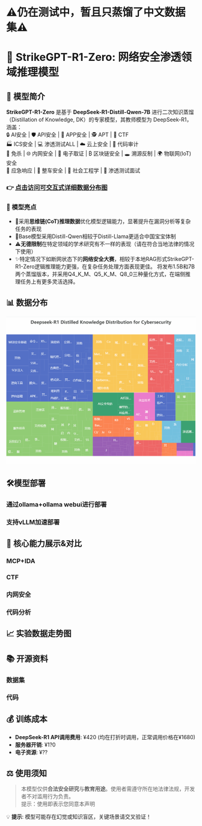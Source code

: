 
# ⚠仍在测试中，暂且只蒸馏了中文数据集⚠ 

# 🤖 StrikeGPT-R1-Zero: 网络安全渗透领域推理模型 

## 🚀 模型简介  
**StrikeGPT-R1-Zero** 是基于 **DeepSeek-R1-Distill-Qwen-7B** 进行二次知识蒸馏（Distillation of Knowledge, DK）的专家模型，其教师模型为 DeepSeek-R1，涵盖：  
🔒 AI安全 | 🛡️ API安全 | 📱 APP安全 | 🕵️ APT | 🚩 CTF  
🏭 ICS安全 | 💻 渗透测试ALL | ☁️ 云上安全 | 📜 代码审计  
🦠 免杀 | 🌐 内网安全 | 💾 电子取证 | ₿ 区块链安全 | 🕳️ 溯源反制 | 🌍 物联网(IoT)安全<br>
🚨 应急响应 | 🚗 整车安全 | 👥 社会工程学 | 💼 渗透测试面试 
### 👉 [点击访问可交互式详细数据分布图](https://bouquets-ai.github.io/StrikeGPT-R1-Zero/WEB)  
### 🌟 模型亮点
- 🧩采用**思维链(CoT)推理数据**优化模型逻辑能力，显著提升在漏洞分析等复杂任务的表现
- 💪Base模型采用Distill-Qwen相较于Distill-Llama更适合中国宝宝体制
- ⚠️**无德限制**在特定领域的学术研究有不一样的表现（请在符合当地法律的情况下使用）
- ✨特定情况下如断网状态下的**网络安全大赛**，相较于本地RAG形式StrikeGPT-R1-Zero逻辑推理能力更强，在复杂任务处理方面表现更佳。
     将发布1.5B和7B两个蒸馏版本，并采用Q4_K_M、Q5_K_M、Q8_0三种量化方式，在端侧推理任务上有更多灵活选择。
## 📊 数据分布  
![数据分布图](img/data.gif)  

## 🛠️模型部署
### 通过ollama+ollama webui进行部署

### 支持vLLM加速部署

## 🎯 核心能力展示&对比
### MCP+IDA
### CTF
### 内网安全
### 代码分析

## 📈 实验数据走势图 

## 📚 开源资料
### 数据集

### 代码

## 💰 训练成本  
- **DeepSeek-R1 API调用费用**: ¥420 (均在打折时调用，正常调用价格在¥1680)
- **服务器开销**: ¥1?0
- **电子资源**: ¥??

## ⚖️ 使用须知 
> 本模型仅供**合法安全研究**与**教育用途**。使用者需遵守所在地法律法规，开发者不对滥用行为负责。<br>
> 提示：使用即表示您同意本声明

💡 **提示**: 模型可能存在幻觉或知识盲区，关键场景请交叉验证！  

